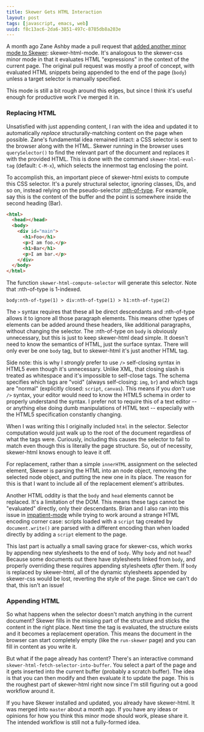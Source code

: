 ```yaml
---
title: Skewer Gets HTML Interaction
layout: post
tags: [javascript, emacs, web]
uuid: f8c13ac6-2da6-3851-497c-8785db8a203e
---
```


A month ago Zane Ashby made a pull request that [added another minor
mode to Skewer][issue]: skewer-html-mode. It's analogous to the
skewer-css minor mode in that it evaluates HTML "expressions" in the
context of the current page. The original pull request was mostly a
proof of concept, with evaluated HTML snippets being appended to the
end of the page (`body`) unless a target selector is manually
specified.

This mode is still a bit rough around this edges, but since I think
it's useful enough for productive work I've merged it in.

### Replacing HTML

Unsatisfied with just appending content, I ran with the idea and
updated it to automatically *replace* structurally-matching content on
the page when possible. Zane's fundamental idea remained intact: a CSS
selector is sent to the browser along with the HTML. Skewer running in
the browser uses `querySelector()` to find the relevant part of the
document and replaces it with the provided HTML. This is done with the
command `skewer-html-eval-tag` (default: `C-M-x`), which selects the
innermost tag enclosing the point.

To accomplish this, an important piece of skewer-html exists to
compute this CSS selector. It's a purely structural selector, ignoring
classes, IDs, and so on, instead relying on the pseudo-selector
[:nth-of-type][nth-of-type]. For example, say this is the content of
the buffer and the point is somewhere inside the second heading (Bar).

~~~html
<html>
  <head></head>
  <body>
    <div id="main">
      <h1>Foo</h1>
      <p>I am foo.</p>
      <h1>Bar</h1>
      <p>I am bar.</p>
    </div>
  </body>
</html>
~~~

The function `skewer-html-compute-selector` will generate this
selector. Note that :nth-of-type is 1-indexed.

    body:nth-of-type(1) > div:nth-of-type(1) > h1:nth-of-type(2)

The `>` syntax requires that these all be direct descendants and
\:nth-of-type allows it to ignore all those paragraph elements. This
means other types of elements can be added around these headers, like
additional paragraphs, without changing the selector. The :nth-of-type
on `body` is obviously unnecessary, but this is just to keep
skewer-html dead simple. It doesn't need to know the semantics of
HTML, just the surface syntax. There will only ever be one `body` tag,
but to skewer-html it's just another HTML tag.

Side note: this is why I *strongly* prefer to use `/>` self-closing
syntax in HTML5 even though it's unnecessary. Unlike XML, that closing
slash is treated as whitespace and it's impossible to self-close tags.
The schema specifies which tags are "void" (always self-closing:
`img`, `br`) and which tags are "normal" (explicitly closed: `script`,
`canvas`). This means if you *don't* use `/>` syntax, your editor
would need to know the HTML5 schema in order to properly understand
the syntax. I prefer not to require this of a text editor -- or
anything else doing dumb manipulations of HTML text -- especially with
the HTML5 specification constantly changing.

When I was writing this I originally included `html` in the selector.
Selector computation would just walk up to the root of the document
regardless of what the tags were. Curiously, including this causes the
selector to fail to match even though this is literally the page
structure. So, out of necessity, skewer-html knows enough to leave it
off.

For replacement, rather than a simple `innerHTML` assignment on the
selected element, Skewer is parsing the HTML into an node object,
removing the selected node object, and putting the new one in its
place. The reason for this is that I want to include all of the
replacement element's attributes.

Another HTML oddity is that the `body` and `head` elements cannot be
replaced. It's a limitation of the DOM. This means these tags cannot
be "evaluated" directly, only their descendants. Brian and I also ran
into this issue in [impatient-mode][imp] while trying to work around a
strange HTML encoding corner case: scripts loaded with a `script` tag
created by `document.write()` are parsed with a different encoding
than when loaded directly by adding a `script` element to the page.

This last part is actually a small saving grace for skewer-css, which
works by appending new stylesheets to the end of `body`. Why `body`
and not `head`? Because some documents out there have stylesheets
linked from `body`, and properly overriding these requires appending
stylesheets *after* them. If `body` is replaced by skewer-html, all of
the dynamic stylesheets appended by skewer-css would be lost,
reverting the style of the page. Since we can't do that, this isn't an
issue!

### Appending HTML

So what happens when the selector doesn't match anything in the
current document? Skewer fills in the missing part of the structure
and sticks the content in the right place. Next time the tag is
evaluated, the structure exists and it becomes a replacement
operation. This means the document in the browser can start completely
empty (like the `run-skewer` page) and you can fill in content as you
write it.

But what if the page already has content? There's an interactive
command `skewer-html-fetch-selector-into-buffer`. You select a part of
the page and it gets inserted into the current buffer (probably a
scratch buffer). The idea is that you can then modify and then
evaluate it to update the page. This is the roughest part of
skewer-html right now since I'm still figuring out a good workflow
around it.

If you have Skewer installed and updated, you already have
skewer-html. It was merged into `master` about a month ago. If you
have any ideas or opinions for how you think this minor mode should
work, please share it. The intended workflow is still not a
fully-formed idea.


[issue]: https://github.com/skeeto/skewer-mode/pull/19
[nth-of-type]: https://developer.mozilla.org/en-US/docs/Web/CSS/:nth-of-type
[imp]: http://www.50ply.com/blog/2012/08/13/introducing-impatient-mode/
